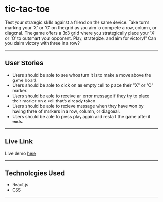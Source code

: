 # tic-tac-toe
Test your strategic skills against a friend on the same device. Take turns marking your 'X' or 'O' on the grid as you aim to complete a row, column, or diagonal. The game offers a 3x3 grid where you strategically place your 'X' or 'O' to outsmart your opponent. Play, strategize, and aim for victory!" Can you claim victory with three in a row?

---

## User Stories

* Users should be able to see whos turn it is to make a move above the game board.
* Users should be able to click on an empty cell to place their "X" or "O" marker.
* Users should be able to receive an error message if they try to place their marker on a cell that's already taken.
* Users should be able to recieve message when they have won by having three of markers in a row, column, or diagonal.
* Users should be able to press play again and restart the game after it ends.

---

## Live Link

Live demo [here](https://tic-tac-toe-0zxl.onrender.com)


---

## Technologies Used

- React.js
- CSS
---
